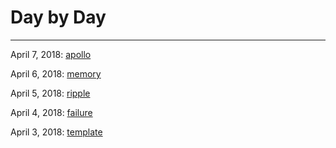 # Day by Day
---

April 7, 2018: [apollo](5_apollo)

April 6, 2018: [memory](4_memory)

April 5, 2018: [ripple](3_ripple)

April 4, 2018: [failure](2_failure)

April 3, 2018: [template](1_template)
